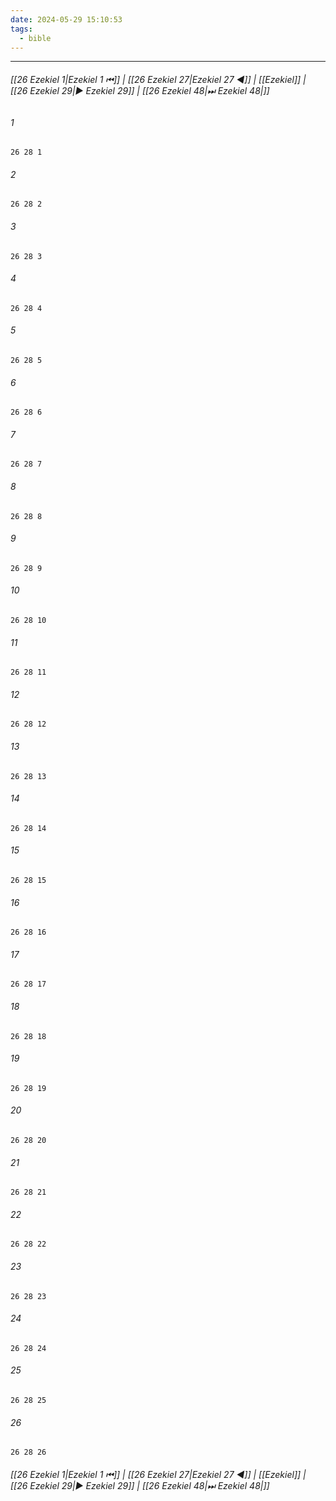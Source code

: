 ```yaml
---
date: 2024-05-29 15:10:53
tags:
  - bible
---
```

___

###### [[26 Ezekiel 1|Ezekiel 1 ⏮]] | [[26 Ezekiel 27|Ezekiel 27 ◀]] | [[Ezekiel]] | [[26 Ezekiel 29|▶ Ezekiel 29]] | [[26 Ezekiel 48|⏭ Ezekiel 48|]]

###### 1
``` verse
26 28 1 
```
###### 2
``` verse
26 28 2 
```
###### 3
``` verse
26 28 3 
```
###### 4
``` verse
26 28 4 
```
###### 5
``` verse
26 28 5 
```
###### 6
``` verse
26 28 6 
```
###### 7
``` verse
26 28 7 
```
###### 8
``` verse
26 28 8 
```
###### 9
``` verse
26 28 9 
```
###### 10
``` verse
26 28 10 
```
###### 11
``` verse
26 28 11 
```
###### 12
``` verse
26 28 12 
```
###### 13
``` verse
26 28 13 
```
###### 14
``` verse
26 28 14 
```
###### 15
``` verse
26 28 15 
```
###### 16
``` verse
26 28 16 
```
###### 17
``` verse
26 28 17 
```
###### 18
``` verse
26 28 18 
```
###### 19
``` verse
26 28 19 
```
###### 20
``` verse
26 28 20 
```
###### 21
``` verse
26 28 21 
```
###### 22
``` verse
26 28 22 
```
###### 23
``` verse
26 28 23 
```
###### 24
``` verse
26 28 24 
```
###### 25
``` verse
26 28 25 
```
###### 26
``` verse
26 28 26 
```

###### [[26 Ezekiel 1|Ezekiel 1 ⏮]] | [[26 Ezekiel 27|Ezekiel 27 ◀]] | [[Ezekiel]] | [[26 Ezekiel 29|▶ Ezekiel 29]] | [[26 Ezekiel 48|⏭ Ezekiel 48|]]

